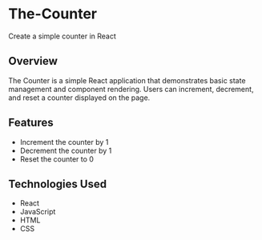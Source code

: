 # The-Counter
Create a simple counter in React

## Overview

The Counter is a simple React application that demonstrates basic state management and component rendering. Users can increment, decrement, and reset a counter displayed on the page.

## Features

- Increment the counter by 1
- Decrement the counter by 1
- Reset the counter to 0

## Technologies Used

- React
- JavaScript
- HTML
- CSS
